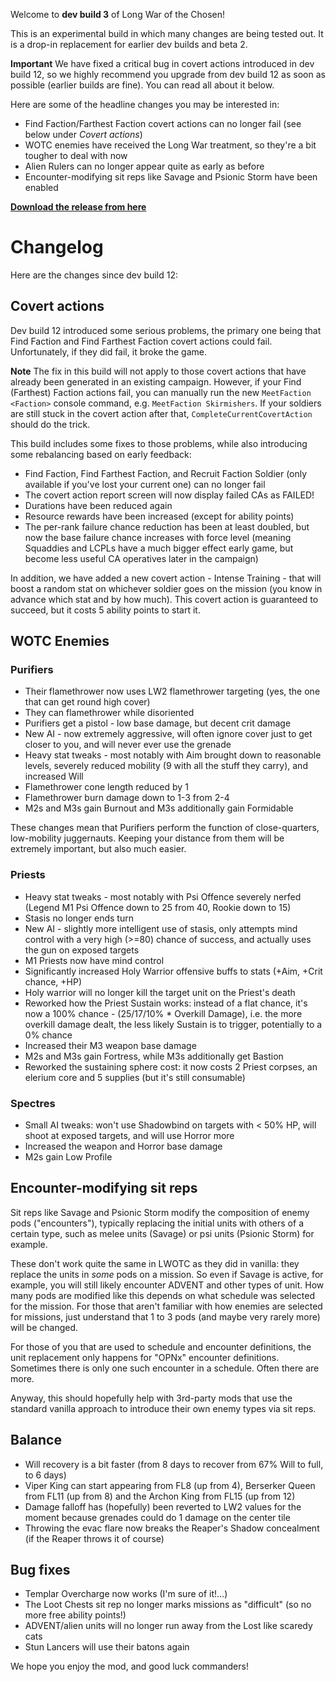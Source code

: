 Welcome to **dev build 3** of Long War of the Chosen!

This is an experimental build in which many changes are being tested out. It is a drop-in replacement for earlier dev builds and beta 2.

**Important** We have fixed a critical bug in covert actions introduced in dev build 12, so we highly recommend you upgrade from dev build 12 as soon as possible (earlier builds are fine). You can read all about it below.

Here are some of the headline changes you may be interested in:

* Find Faction/Farthest Faction covert actions can no longer fail (see below under *Covert actions*)
* WOTC enemies have received the Long War treatment, so they're a bit tougher to deal with now
* Alien Rulers can no longer appear quite as early as before
* Encounter-modifying sit reps like Savage and Psionic Storm have been enabled

**[Download the release from here](TODO)**

# Changelog

Here are the changes since dev build 12:

## Covert actions

Dev build 12 introduced some serious problems, the primary one being that Find Faction and Find Farthest Faction covert actions could fail. Unfortunately, if they did fail, it broke the game.

**Note** The fix in this build will not apply to those covert actions that have already been generated in an existing campaign. However, if your Find (Farthest) Faction actions fail, you can manually run the new `MeetFaction <Faction>` console command, e.g. `MeetFaction Skirmishers`. If your soldiers are still stuck in the covert action after that, `CompleteCurrentCovertAction` should do the trick.

This build includes some fixes to those problems, while also introducing some rebalancing based on early feedback:

* Find Faction, Find Farthest Faction, and Recruit Faction Soldier (only available if you've lost your current one) can no longer fail
* The covert action report screen will now display failed CAs as FAILED!
* Durations have been reduced again
* Resource rewards have been increased (except for ability points)
* The per-rank failure chance reduction has been at least doubled, but now the base failure chance increases with force level (meaning Squaddies and LCPLs have a much bigger effect early game, but become less useful CA operatives later in the campaign)

In addition, we have added a new covert action - Intense Training - that will boost a random stat on whichever soldier goes on the mission (you know in advance which stat and by how much). This covert action is guaranteed to succeed, but it costs 5 ability points to start it.

## WOTC Enemies

### Purifiers

* Their flamethrower now uses LW2 flamethrower targeting (yes, the one that can get round high cover)
* They can flamethrower while disoriented
* Purifiers get a pistol - low base damage, but decent crit damage
* New AI - now extremely aggressive, will often ignore cover just to get closer to you, and will never ever use the grenade
* Heavy stat tweaks - most notably with Aim brought down to reasonable levels, severely reduced mobility (9 with all the stuff they carry), and increased Will
* Flamethrower cone length reduced by 1
* Flamethrower burn damage down to 1-3 from 2-4
* M2s and M3s gain Burnout and M3s additionally gain Formidable

These changes mean that Purifiers perform the function of close-quarters, low-mobility juggernauts. Keeping your distance from them will be extremely important, but also much easier.

### Priests

* Heavy stat tweaks - most notably with Psi Offence severely nerfed (Legend M1 Psi Offence down to 25 from 40, Rookie down to 15)
* Stasis no longer ends turn
* New AI - slightly more intelligent use of stasis, only attempts mind control with a very high (>=80) chance of success, and actually uses the gun on exposed targets
* M1 Priests now have mind control
* Significantly increased Holy Warrior offensive buffs to stats (+Aim, +Crit chance, +HP)
* Holy warrior will no longer kill the target unit on the Priest's death
* Reworked how the Priest Sustain works: instead of a flat chance, it's now a 100% chance - (25/17/10% * Overkill Damage), i.e. the more overkill damage dealt, the less likely Sustain is to trigger, potentially to a 0% chance
* Increased their M3 weapon base damage
* M2s and M3s gain Fortress, while M3s additionally get Bastion
* Reworked the sustaining sphere cost: it now costs 2 Priest corpses, an elerium core and 5 supplies (but it's still consumable)

### Spectres

* Small AI tweaks: won't use Shadowbind on targets with < 50% HP, will shoot at exposed targets, and will use Horror more
* Increased the weapon and Horror base damage
* M2s gain Low Profile

## Encounter-modifying sit reps

Sit reps like Savage and Psionic Storm modify the composition of enemy pods ("encounters"), typically replacing the initial units with others of a certain type, such as melee units (Savage) or psi units (Psionic Storm) for example.

These don't work quite the same in LWOTC as they did in vanilla: they replace the units in *some* pods on a mission. So even if Savage is active, for example, you will still likely encounter ADVENT and other types of unit. How many pods are modified like this depends on what schedule was selected for the mission. For those that aren't familiar with how enemies are selected for missions, just understand that 1 to 3 pods (and maybe very rarely more) will be changed.

For those of you that are used to schedule and encounter definitions, the unit replacement only happens for "OPNx" encounter definitions. Sometimes there is only one such encounter in a schedule. Often there are more.

Anyway, this should hopefully help with 3rd-party mods that use the standard vanilla approach to introduce their own enemy types via sit reps.

## Balance

* Will recovery is a bit faster (from 8 days to recover from 67% Will to full, to 6 days)
* Viper King can start appearing from FL8 (up from 4), Berserker Queen from FL11 (up from 8) and the Archon King from FL15 (up from 12)
* Damage falloff has (hopefully) been reverted to LW2 values for the moment because grenades could do 1 damage on the center tile
* Throwing the evac flare now breaks the Reaper's Shadow concealment (if the Reaper throws it of course)

## Bug fixes

* Templar Overcharge now works (I'm sure of it!...)
* The Loot Chests sit rep no longer marks missions as "difficult" (so no more free ability points!)
* ADVENT/alien units will no longer run away from the Lost like scaredy cats
* Stun Lancers will use their batons again

We hope you enjoy the mod, and good luck commanders!

